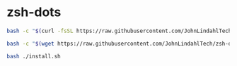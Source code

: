 # zsh-dots


```bash
bash -c "$(curl -fsSL https://raw.githubusercontent.com/JohnLindahlTech/zsh-dots/main/install.sh)"
```

```bash
bash -c "$(wget https://raw.githubusercontent.com/JohnLindahlTech/zsh-dots/main/install.sh -O -)"
```

```bash
bash ./install.sh
```
